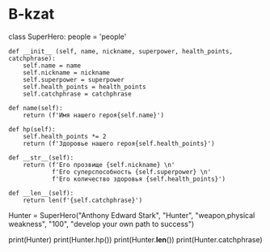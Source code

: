 # B-kzat 

class SuperHero:
    people = 'people'

    def __init__ (self, name, nickname, superpower, health_points, catchphrase):
        self.name = name
        self.nickname = nickname
        self.superpower = superpower
        self.health_points = health_points
        self.catchphrase = catchphrase

    def name(self):
        return (f'Имя нашего героя{self.name}')

    def hp(self):
        self.health_points *= 2
        return (f'Здоровье нашего героя{self.health_points}')

    def __str__(self):
        return (f'Его прозвище {self.nickname} \n'
                f'Его суперспособность {self.superpower} \n'
                f'Его количество здоровья {self.health_points}')

    def __len__(self):
        return len(f'{self.catchphrase}')


Hunter = SuperHero("Anthony Edward Stark", "Hunter", "weapon,physical weakness", "100", "develop your own path to success")

print(Hunter)
print(Hunter.hp())
print(Hunter.__len__())
print(Hunter.catchphrase)
